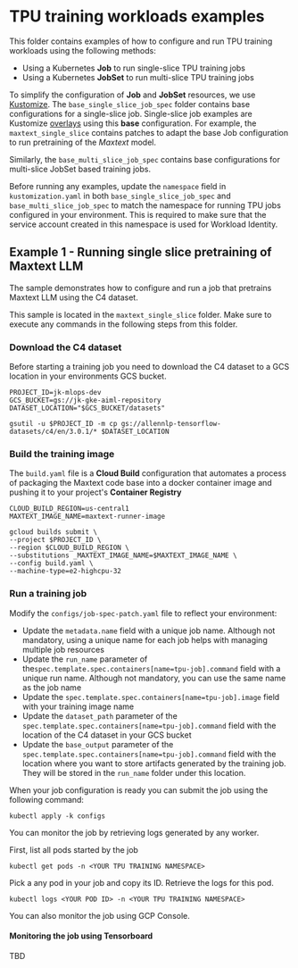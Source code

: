 # TPU training workloads examples

This folder contains examples of how to configure and run TPU training workloads using the following methods:
- Using a Kubernetes **Job** to run single-slice TPU training jobs
- Using a Kubernetes **JobSet** to run multi-slice TPU training jobs

To simplify the configuration of **Job** and **JobSet** resources, we use [Kustomize](https://kubernetes.io/docs/tasks/manage-kubernetes-objects/kustomization/). The `base_single_slice_job_spec` folder contains base configurations for a single-slice job.  Single-slice job examples are Kustomize [overlays](https://kubernetes.io/docs/tasks/manage-kubernetes-objects/kustomization/#bases-and-overlays) using this **base** configuration. 
For example, the `maxtext_single_slice` contains patches to adapt the base Job configuration to run pretraining of the *Maxtext* model. 

Similarly, the `base_multi_slice_job_spec` contains base configurations for multi-slice JobSet based training jobs.

Before running any examples, update the `namespace` field in `kustomization.yaml` in both `base_single_slice_job_spec` and `base_multi_slice_job_spec` to match the namespace for running TPU jobs configured in your environment. This is required to make sure that the service account created in this namespace is used for Workload Identity.


## Example 1 - Running single slice pretraining of Maxtext LLM

The sample demonstrates how to configure and run a job that pretrains Maxtext LLM using the C4 dataset.

This sample is located in the `maxtext_single_slice` folder. Make sure to execute any commands in the following steps from this folder.

### Download the C4 dataset

Before starting a training job you need to download the C4 dataset to a GCS location in your environments GCS bucket. 

```
PROJECT_ID=jk-mlops-dev
GCS_BUCKET=gs://jk-gke-aiml-repository
DATASET_LOCATION="$GCS_BUCKET/datasets"

gsutil -u $PROJECT_ID -m cp gs://allennlp-tensorflow-datasets/c4/en/3.0.1/* $DATASET_LOCATION

```

### Build the training image

The `build.yaml` file is a **Cloud Build** configuration that automates a process of packaging the Maxtext code base into a docker container image and pushing it to your project's **Container Registry**


```
CLOUD_BUILD_REGION=us-central1
MAXTEXT_IMAGE_NAME=maxtext-runner-image

gcloud builds submit \
--project $PROJECT_ID \
--region $CLOUD_BUILD_REGION \
--substitutions _MAXTEXT_IMAGE_NAME=$MAXTEXT_IMAGE_NAME \
--config build.yaml \
--machine-type=e2-highcpu-32
```


### Run a training job

Modify the `configs/job-spec-patch.yaml` file to reflect your environment:
- Update the `metadata.name` field with a unique job name. Although not mandatory, using a unique name for each job helps with managing multiple job resources
- Update the `run_name` parameter of the`spec.template.spec.containers[name=tpu-job].command` field with a unique run name. Although not mandatory, you can use the same name as the job name
- Update the `spec.template.spec.containers[name=tpu-job].image` field with your training image name
- Update the `dataset_path` parameter of the `spec.template.spec.containers[name=tpu-job].command` field with the location of the C4 dataset in your GCS bucket
- Update the `base_output` parameter of the `spec.template.spec.containers[name=tpu-job].command` field with the location where you want to store artifacts generated by the training job. They will be stored in the `run_name` folder under this location.

When your job configuration is ready you can submit the job using the following command:

```
kubectl apply -k configs
```

You can monitor the job by retrieving logs generated by any worker.

First, list all pods started by the job

```
kubectl get pods -n <YOUR TPU TRAINING NAMESPACE>
```

Pick a any pod in your job and copy its ID. Retrieve the logs for this pod.

```
kubectl logs <YOUR POD ID> -n <YOUR TPU TRAINING NAMESPACE>
```

You can also monitor the job using GCP Console.

#### Monitoring the job using Tensorboard

TBD




